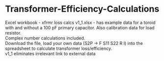 # Transformer-Efficiency-Calculations

Excel workbook - xfrmr loss calcs v1_1.xlsx - has example data for a toroid with and without a 100 pF primary capacitor.  Also calibration data for load resistor.  
Complex number calculations included.  
Download the file, load your own data (S2P -> F S11 S22 R I) into the spreadsheet to calculate transformer loss/efficiency.  
v1_1 eliminates irrelevant link to external data

